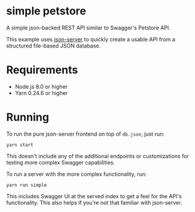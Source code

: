 # simple petstore

A simple json-backed REST API similar to Swagger's Petstore API.

This example uses [json-server](https://github.com/typicode/json-server) to quickly create a usable API from a structured file-based JSON database.

# Requirements

* Node.js 8.0 or higher
* Yarn 0.24.6 or higher

# Running

To run the pure json-server frontend on top of `db.json`, just run:

```
yarn start
```

This doesn't include any of the additional endpoints or customizations for testing more complex Swagger capabilities.

To run a server with the more complex functionality, run:

```
yarn run simple
```

This includes Swagger UI at the served index to get a feel for the API's functionality. This also helps if you're not that familiar with json-server.

